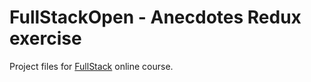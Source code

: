 # FullStackOpen - Anecdotes Redux exercise

Project files for [FullStack](https://fullstackopen.com/) online course.
